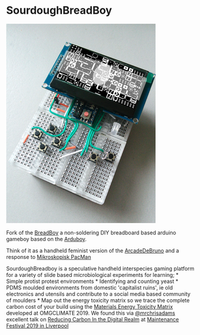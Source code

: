# SourdoughBreadBoy

<img src="images/breadboy_with_slide.jpg" width="400">

Fork of the [BreadBoy](https://community.arduboy.com/t/breadboy-a-100-non-soldering-homemade-arduboy/5910) a non-soldering DIY breadboard based arduino gameboy based on the [Arduboy](https://arduboy.com/). 

Think of it as a handheld feminist version of the [ArcadeDeBruno](https://domesticscience.org.uk/criticalkits/InF.html) and a response to [Mikroskopisk PacMan](https://youtu.be/GvZm9EXqrdU)

SourdoughBreadboy is a speculative handheld interspecies gaming platform for a variety of slide based microbiological experiments for learning;
    * Simple protist protest environments
    * Identifying and counting yeast
    * PDMS moulded environments from domestic 'capitalist ruins', ie old electronics and utensils and contribute to a social media based community of moulders
    * Map out the energy toxicity matrix so we trace the complete carbon cost of your build using the [Materials Energy Toxicity Matrix](http://thingscon2018.productscience.net/) developed at OMGCLIMATE 2019. We found this via [@mrchrisadams](https://twitter.com/mrchrisadams) excellent talk on [Reducing Carbon In the Digital Realm](https://docs.google.com/presentation/d/1_uTPiW5aMCwFhZcpLDxjY-AQMgDmHIyUEZQQ-G6XXq8/edit#slide=id.g5d9e2f62d2_0_42) at [Maintenance Festival 2019 in Liverpool](https://festivalofmaintenance.org.uk)


